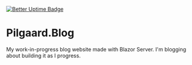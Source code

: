 [![Better Uptime Badge](https://betteruptime.com/status-badges/v1/monitor/ohzh.svg)](https://betteruptime.com/?utm_source=status_badge)

# Pilgaard.Blog

My work-in-progress blog website made with Blazor Server. I'm blogging about building it as I progress.

